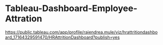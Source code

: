 # Tableau-Dashboard-Employee-Attration

https://public.tableau.com/app/profile/rajendrea.mule/viz/hrattritiondashboard_17164329591470/HRAttritionDashboard?publish=yes
